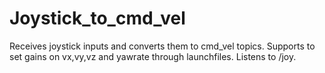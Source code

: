 # Joystick_to_cmd_vel
Receives joystick inputs and converts them to cmd_vel topics. Supports to set gains on vx,vy,vz and yawrate through launchfiles. Listens to /joy.
